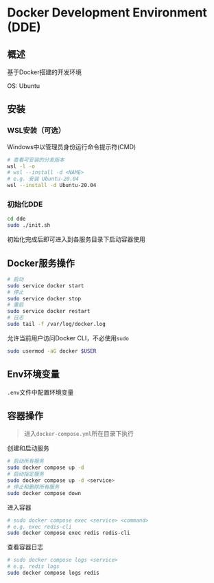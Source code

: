 # Docker Development Environment (DDE)

## 概述

基于Docker搭建的开发环境  

OS: Ubuntu

## 安装

### WSL安装（可选）

Windows中以管理员身份运行命令提示符(CMD)  

```bash
# 查看可安装的分发版本
wsl -l -o
# wsl --install -d <NAME>
# e.g. 安装 Ubuntu-20.04
wsl --install -d Ubuntu-20.04
```

### 初始化DDE  

```bash
cd dde
sudo ./init.sh
```

初始化完成后即可进入到各服务目录下启动容器使用  

## Docker服务操作

```bash
# 启动
sudo service docker start
# 停止
sudo service docker stop
# 重启
sudo service docker restart
# 日志
sudo tail -f /var/log/docker.log
```

允许当前用户访问Docker CLI，不必使用`sudo`  

```bash
sudo usermod -aG docker $USER
```

## Env环境变量

`.env`文件中配置环境变量

## 容器操作
> 进入`docker-compose.yml`所在目录下执行  

创建和启动服务

```bash
# 启动所有服务
sudo docker compose up -d
# 启动指定服务
sudo docker compose up -d <service>
# 停止和删除所有服务
sudo docker compose down
```

进入容器

```bash
# sudo docker compose exec <service> <command>
# e.g. exec redis-cli
sudo docker compose exec redis redis-cli 
```

查看容器日志

```bash
# sudo docker compose logs <service>
# e.g. redis logs
sudo docker compose logs redis
```
